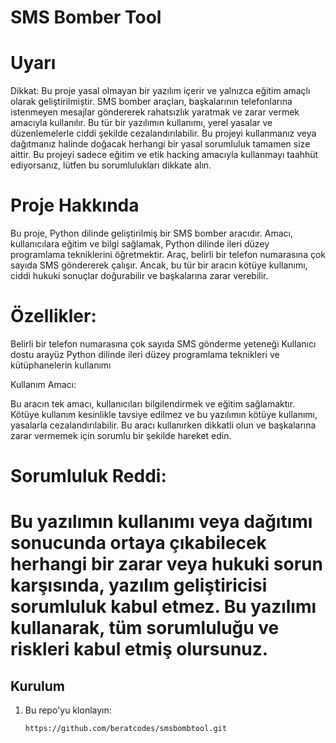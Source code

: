 # SMS Bomber Tool

# Uyarı
Dikkat: Bu proje yasal olmayan bir yazılım içerir ve yalnızca eğitim amaçlı olarak geliştirilmiştir. SMS bomber araçları, başkalarının telefonlarına istenmeyen mesajlar göndererek rahatsızlık yaratmak ve zarar vermek amacıyla kullanılır. Bu tür bir yazılımın kullanımı, yerel yasalar ve düzenlemelerle ciddi şekilde cezalandırılabilir. Bu projeyi kullanmanız veya dağıtmanız halinde doğacak herhangi bir yasal sorumluluk tamamen size aittir. Bu projeyi sadece eğitim ve etik hacking amacıyla kullanmayı taahhüt ediyorsanız, lütfen bu sorumlulukları dikkate alın.

# Proje Hakkında
Bu proje, Python dilinde geliştirilmiş bir SMS bomber aracıdır. Amacı, kullanıcılara eğitim ve bilgi sağlamak, Python dilinde ileri düzey programlama tekniklerini öğretmektir. Araç, belirli bir telefon numarasına çok sayıda SMS göndererek çalışır. Ancak, bu tür bir aracın kötüye kullanımı, ciddi hukuki sonuçlar doğurabilir ve başkalarına zarar verebilir.

# Özellikler:

Belirli bir telefon numarasına çok sayıda SMS gönderme yeteneği
Kullanıcı dostu arayüz
Python dilinde ileri düzey programlama teknikleri ve kütüphanelerin kullanımı

Kullanım Amacı:

Bu aracın tek amacı, kullanıcıları bilgilendirmek ve eğitim sağlamaktır. Kötüye kullanım kesinlikle tavsiye edilmez ve bu yazılımın kötüye kullanımı, yasalarla cezalandırılabilir. Bu aracı kullanırken dikkatli olun ve başkalarına zarar vermemek için sorumlu bir şekilde hareket edin.

# Sorumluluk Reddi:

# Bu yazılımın kullanımı veya dağıtımı sonucunda ortaya çıkabilecek herhangi bir zarar veya hukuki sorun karşısında, yazılım geliştiricisi sorumluluk kabul etmez. Bu yazılımı kullanarak, tüm sorumluluğu ve riskleri kabul etmiş olursunuz.

## Kurulum

1. Bu repo'yu klonlayın:
   ```bash
   https://github.com/beratcodes/smsbombtool.git
   
